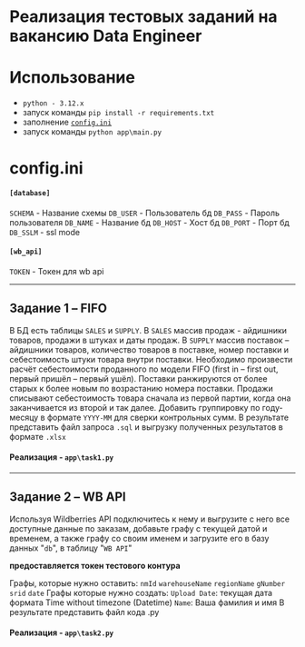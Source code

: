 # Реализация тестовых заданий на вакансию Data Engineer

# Использование

- `python - 3.12.x`
- запуск команды `pip install -r requirements.txt`
- заполнение [`config.ini`](config.ini)
- запуск команды  `python app\main.py`

# config.ini

#### `[database]`
`SCHEMA` - Название схемы
`DB_USER` - Пользователь бд 
`DB_PASS` - Пароль пользователя
`DB_NAME` - Название бд
`DB_HOST` - Хост бд
`DB_PORT` - Порт бд
`DB_SSLM` - ssl mode

#### `[wb_api]`
`TOKEN` - Токен для wb api

---
## Задание 1 – FIFO
В БД есть таблицы `SALES` и `SUPPLY`.
В `SALES` массив продаж - айдишники товаров, продажи в штуках и даты продаж.
В `SUPPLY` массив поставок – айдишники товаров, количество товаров в поставке, номер поставки и себестоимость штуки товара внутри поставки.
Необходимо произвести расчёт себестоимости проданного по модели FIFO (first in – first out, первый пришёл – первый ушёл). Поставки ранжируются от более старых к более новым по возрастанию номера поставки. Продажи списывают себестоимость товара сначала из первой партии, когда она заканчивается из второй и так далее. Добавить группировку по году-месяцу в формате `YYYY-MM` для сверки контрольных сумм.
В результате представить файл запроса `.sql` и выгрузку полученных результатов в формате `.xlsx`

#### Реализация - `app\task1.py`
---
## Задание 2 – WB API
Используя Wildberries API подключитесь к нему и выгрузите с него все доступные данные по заказам, добавьте графу с текущей датой и временем, а также графу со своим именем и загрузите его в базу данных "`db`", в таблицу "`WB API`"

**предоставляется токен тестового контура**

Графы, которые нужно оставить:
`nmId` `warehouseName` `regionName` `gNumber` `srid` `date`
Графы которые нужно создать:
`Upload Date`: текущая дата формата Time without timezone (Datetime)
`Name`: Ваша фамилия и имя
В результате представить файл кода .py

#### Реализация - `app\task2.py`